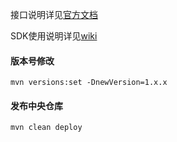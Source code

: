 接口说明详见[官方文档](https://openai.wesuresoft.site/docs/pages/api.html)

SDK使用说明详见[wiki](https://github.com/wesuresoft/openai-sdk/wiki)



#### 版本号修改
```mvn versions:set -DnewVersion=1.x.x```
#### 发布中央仓库
```mvn clean deploy```